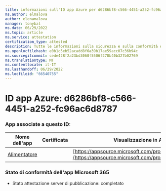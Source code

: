 ```yaml
---
title: informazioni sull'ID app Azure per d6286bf8-c566-4451-a252-fc96ac6d8787
ms.author: elmalova
author: elenamalova
manager: tonybal
ms.date: 06/29/2022
ms.topic: article
ms.service: attestation
certification_type: attested
description: Tutte le informazioni sulla sicurezza e sulla conformità disponibili per d6286bf8-c566-4451-a252-fc96ac6d8787.
ms.openlocfilehash: e0b1c5eb52acadd8f6a39b17ae59acc07c36b94c
ms.sourcegitcommit: cede428f2a23bd3060f5506f270b40b327b02769
ms.translationtype: MT
ms.contentlocale: it-IT
ms.lasthandoff: 06/29/2022
ms.locfileid: "66540755"
---
```

# <a name="azure-app-id-d6286bf8-c566-4451-a252-fc96ac6d8787"></a>ID app Azure: d6286bf8-c566-4451-a252-fc96ac6d8787


### <a name="apps-associated-with-this-id"></a>App associate a questo ID:
| **Nome dell'app** | **Certificata** | **Visualizzazione in AppSource** |
|--------------|---------------|-----------------------|
| [Alimentatore](../forward/WA200004254.md) |  | [https://appsource.microsoft.com/product/office/WA200004254](https://appsource.microsoft.com/product/office/WA200004254) |

### <a name="microsoft-365-app-compliance-status"></a>Stato di conformità dell'app Microsoft 365
- Stato attestazione server di pubblicazione: completato
